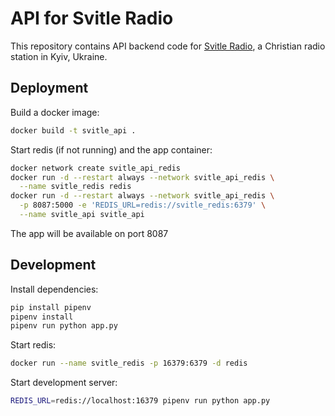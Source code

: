 # API for Svitle Radio

This repository contains API backend code for [Svitle
Radio](https://svitle.org), a Christian radio station in Kyiv, Ukraine.

## Deployment

Build a docker image:

```bash
docker build -t svitle_api .
```

Start redis (if not running) and the app container:

```bash
docker network create svitle_api_redis
docker run -d --restart always --network svitle_api_redis \
  --name svitle_redis redis
docker run -d --restart always --network svitle_api_redis \
  -p 8087:5000 -e 'REDIS_URL=redis://svitle_redis:6379' \
  --name svitle_api svitle_api
```

The app will be available on port 8087

## Development

Install dependencies:

```bash
pip install pipenv
pipenv install
pipenv run python app.py
```

Start redis:

```bash
docker run --name svitle_redis -p 16379:6379 -d redis
```

Start development server:

```bash
REDIS_URL=redis://localhost:16379 pipenv run python app.py
```
